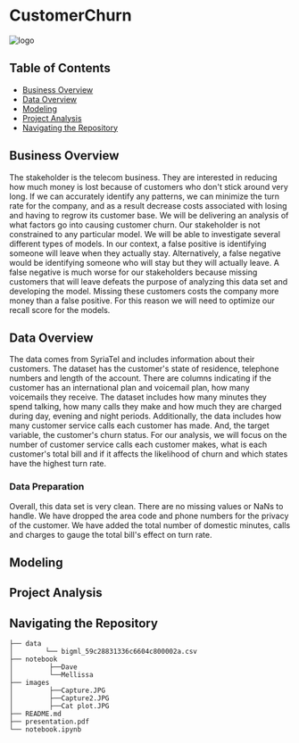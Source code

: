 # CustomerChurn
![logo](https://upload.wikimedia.org/wikipedia/commons/thumb/6/69/Syriatel_Logo.svg/1280px-Syriatel_Logo.svg.png)

## Table of Contents
* [Business Overview](#business-overview)
* [Data Overview](#data-overview)
* [Modeling](#modeling)
* [Project Analysis](#project-analysis)
* [Navigating the Repository](#navigating-the-repository)

## Business Overview
The stakeholder is the telecom business. They are interested in reducing how much money is lost because of customers who don't stick around very long. If we can accurately identify any patterns, we can minimize the turn rate for the company, and as a result decrease costs associated with losing and having to regrow its customer base. We will be delivering an analysis of what factors go into causing customer churn. Our stakeholder is not constrained to any particular model. We will be able to investigate several different types of models. 
In our context, a false positive is identifying someone will leave when they actually stay. Alternatively, a false negative would be identifying someone who will stay but they will actually leave. A false negative is much worse for our stakeholders because missing customers that will leave defeats the purpose of analyzing this data set and developing the model. Missing these customers costs the company more money than a false positive. For this reason we will need to optimize our recall score for the models.

## Data Overview
The data comes from SyriaTel and includes information about their customers. The dataset has the customer's state of residence, telephone numbers and length of the account. There are columns indicating if the customer has an international plan and voicemail plan, how many voicemails they receive. The dataset includes how many minutes they spend talking, how many calls they make and how much they are charged during day, evening and night periods. Additionally, the data includes how many customer service calls each customer has made. And, the target variable, the customer's churn status. For our analysis, we will focus on the number of customer service calls each customer makes, what is each customer's total bill and if it affects the likelihood of churn and which states have the highest turn rate.

### Data Preparation
Overall, this data set is very clean. There are no missing values or NaNs to handle. We have dropped the area code and phone numbers for the privacy of the customer. We have added the total number of domestic minutes, calls and charges to gauge the total bill's effect on turn rate.


## Modeling
## Project Analysis
## Navigating the Repository

```
├── data
│        └── bigml_59c28831336c6604c800002a.csv
├── notebook
│         ├──Dave
│         └──Mellissa
├── images
│         ├──Capture.JPG
│         ├──Capture2.JPG
│         ├──Cat plot.JPG
├── README.md
├── presentation.pdf
└── notebook.ipynb
```
